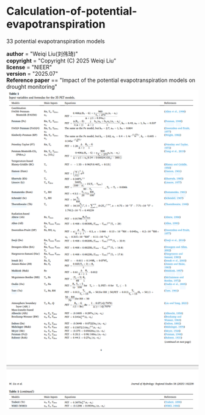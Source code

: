 # Calculation-of-potential-evapotranspiration
33 potential evapotranspiration models

__author__ = "Weiqi Liu(刘伟琦)"  
__copyright__ = "Copyright (C) 2025 Weiqi Liu"  
__license__ = "NIEER"  
__version__ = "2025.07"  
__Reference paper__ == "Impact of the potential evapotranspiration models on drought monitoring"  
<img src="https://github.com/DroughtMonitor/Calculation-of-potential-evapotranspiration/blob/main/picture/models.png" width="600px">
